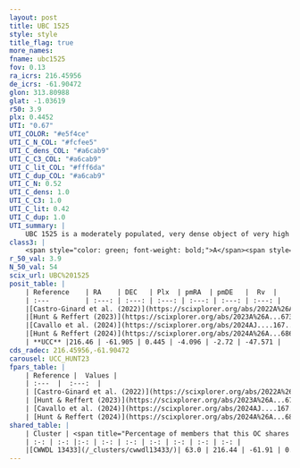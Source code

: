 ```yaml
---
layout: post
title: UBC 1525
style: style
title_flag: true
more_names: 
fname: ubc1525
fov: 0.13
ra_icrs: 216.45956
de_icrs: -61.90472
glon: 313.80988
glat: -1.03619
r50: 3.9
plx: 0.4452
UTI: "0.67"
UTI_COLOR: "#e5f4ce"
UTI_C_N_COL: "#fcfee5"
UTI_C_dens_COL: "#a6cab9"
UTI_C_C3_COL: "#a6cab9"
UTI_C_lit_COL: "#fff6da"
UTI_C_dup_COL: "#a6cab9"
UTI_C_N: 0.52
UTI_C_dens: 1.0
UTI_C_C3: 1.0
UTI_C_lit: 0.42
UTI_C_dup: 1.0
UTI_summary: |
    UBC 1525 is a moderately populated, very dense object of very high C3 quality. It was recently reported in the literature. This object shares a significant percentage of members with a later reported entry.
class3: |
    <span style="color: green; font-weight: bold;">A</span><span style="color: green; font-weight: bold;">A</span>
r_50_val: 3.9
N_50_val: 54
scix_url: UBC%201525
posit_table: |
    | Reference    | RA    | DEC   | Plx  | pmRA  | pmDE   |  Rv  |
    | :---         | :---: | :---: | :---: | :---: | :---: | :---: |
    |[Castro-Ginard et al. (2022)](https://scixplorer.org/abs/2022A%26A...661A.118C) | 216.45 | -61.9 | 0.45 | -4.09 | -2.7 | -- |
    |[Hunt & Reffert (2023)](https://scixplorer.org/abs/2023A%26A...673A.114H) | 216.456 | -61.889 | 0.445 | -4.113 | -2.722 | -47.559 |
    |[Cavallo et al. (2024)](https://scixplorer.org/abs/2024AJ....167...12C) | 216.485 | -61.903 | 0.448 | -- | -- | -- |
    |[Hunt & Reffert (2024)](https://scixplorer.org/abs/2024A%26A...686A..42H) | 216.456 | -61.889 | 0.445 | -4.113 | -2.722 | -47.559 |
    | **UCC** |216.46 | -61.905 | 0.445 | -4.096 | -2.72 | -47.571 | 
cds_radec: 216.45956,-61.90472
carousel: UCC_HUNT23
fpars_table: |
    | Reference |  Values |
    | :---  |  :---:  |
    | [Castro-Ginard et al. (2022)](https://scixplorer.org/abs/2022A%26A...661A.118C) | `AV=1.228, Dist=2361, logAge=7.789` |
    | [Hunt & Reffert (2023)](https://scixplorer.org/abs/2023A%26A...673A.114H) | `AV50=1.276, diffAV50=0.732, MOD50=11.555, logAge50=8.067` |
    | [Cavallo et al. (2024)](https://scixplorer.org/abs/2024AJ....167...12C) | `AV50=1.49, dMod50=11.43, logAge50=8.44, [Fe/H]50=-0.03` |
    | [Hunt & Reffert (2024)](https://scixplorer.org/abs/2024A%26A...686A..42H) | `MassJ=279.020` |
shared_table: |
    | Cluster | <span title="Percentage of members that this OC shares with the ones listed">%</span>   | RA   | DEC   | Plx   | pmRA  | pmDE  | Rv | UTI |
    | :-: | :-: |:-: | :-: | :-: | :-: | :-: | :-: | :-: |
    |[CWWDL 13433](/_clusters/cwwdl13433/)| 63.0 | 216.44 | -61.91 | 0.44 | -4.08 | -2.72 | -47.57 |0.04 |
---
```

